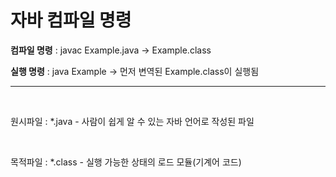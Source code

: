 # 자바 컴파일 명령

<p><b>컴파일 명령</b> : javac Example.java -> Example.class</p>

<p><b>실행 명령</b> : java Example -> 먼저 변역된 Example.class이 실행됨</p>
<hr>
&nbsp; <p>원시파일 : *.java - 사람이 쉽게 알 수 있는 자바 언어로 작성된 파일</p>
&nbsp; <p>목적파일 : *.class - 실행 가능한 상태의 로드 모듈(기계어 코드)</p>